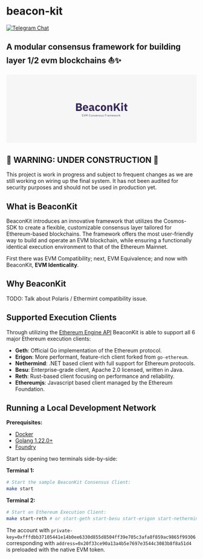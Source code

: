 # beacon-kit

[![Telegram Chat](https://img.shields.io/endpoint?color=neon&logo=telegram&label=chat&url=https%3A%2F%2Ftg.sumanjay.workers.dev%2Fbeacon_kit)](https://t.me/beacon_kit)

## A modular consensus framework for building layer 1/2 evm blockchains ⛵️✨

![banner](.github/assets/banner.png)

## 🚧 WARNING: UNDER CONSTRUCTION 🚧

This project is work in progress and subject to frequent changes as we are still working on wiring up the final system. It has not been audited for security purposes and should not be used in production yet.

## What is BeaconKit

BeaconKit introduces an innovative framework that utilizes the Cosmos-SDK to
create a flexible, customizable consensus layer tailored for Ethereum-based
blockchains. The framework offers the most user-friendly way to build and
operate an EVM blockchain, while ensuring a functionally identical execution
environment to that of the Ethereum Mainnet.

First there was EVM Compatibility; next, EVM Equivalence; and now with
BeaconKit, **EVM Identicality**.

## Why BeaconKit

TODO: Talk about Polaris / Ethermint compatibility issue.

## Supported Execution Clients

Through utilizing the [Ethereum Engine API](https://github.com/ethereum/execution-apis/blob/main/src/engine)
BeaconKit is able to support all 6 major Ethereum execution clients:

- **Geth**: Official Go implementation of the Ethereum protocol.
- **Erigon**: More performant, feature-rich client forked from `go-ethereum`.
- **Nethermind**: .NET based client with full support for Ethereum protocols.
- **Besu**: Enterprise-grade client, Apache 2.0 licensed, written in Java.
- **Reth**: Rust-based client focusing on performance and reliability.
- **Ethereumjs**: Javascript based client managed by the Ethereum Foundation.

## Running a Local Development Network

**Prerequisites:**

- [Docker](https://docs.docker.com/engine/install/)
- [Golang 1.22.0+](https://go.dev/doc/install)
- [Foundry](https://book.getfoundry.sh/getting-started/installation)

Start by opening two terminals side-by-side:

**Terminal 1:**

```bash
# Start the sample BeaconKit Consensus Client:
make start
```

**Terminal 2:**

```bash
# Start an Ethereum Execution Client:
make start-reth # or start-geth start-besu start-erigon start-nethermind start-ethereumjs
```

The account with
`private-key=0xfffdbb37105441e14b0ee6330d855d8504ff39e705c3afa8f859ac9865f99306`
corresponding with `address=0x20f33ce90a13a4b5e7697e3544c3083b8f8a51d4` is
preloaded with the native EVM token.
